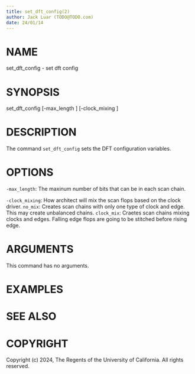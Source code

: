 ```yaml
---
title: set_dft_config(2)
author: Jack Luar (TODO@TODO.com)
date: 24/01/14
---
```


# NAME

set_dft_config - set dft config

# SYNOPSIS

set_dft_config 
    [-max_length <int>]
    [-clock_mixing <string>]


# DESCRIPTION

The command `set_dft_config` sets the DFT configuration variables.

# OPTIONS

`-max_length`:  The maxinum number of bits that can be in each scan chain.

`-clock_mixing`:  How architect will mix the scan flops based on the clock driver. `no_mix`: Creates scan chains with only one type of clock and edge. This may create unbalanced chains. `clock_mix`: Craetes scan chains mixing clocks and edges. Falling edge flops are going to be stitched before rising edge.

# ARGUMENTS

This command has no arguments.

# EXAMPLES

# SEE ALSO

# COPYRIGHT

Copyright (c) 2024, The Regents of the University of California. All rights reserved.
